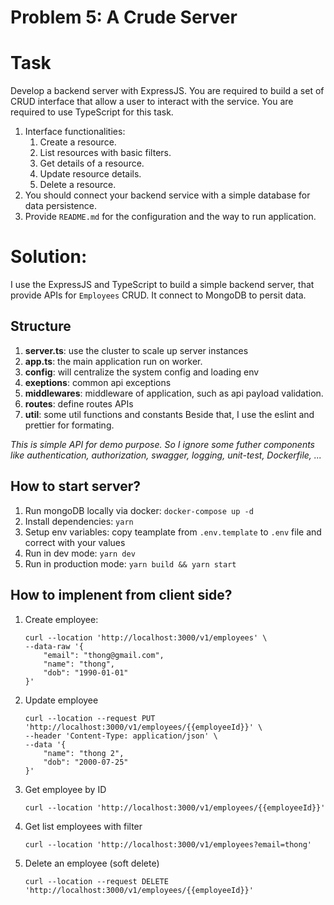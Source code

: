 # Problem 5: A Crude Server

# Task

Develop a backend server with ExpressJS. You are required to build a set of CRUD interface that allow a user to interact with the service. You are required to use TypeScript for this task.

1. Interface functionalities:
    1. Create a resource.
    2. List resources with basic filters.
    3. Get details of a resource.
    4. Update resource details.
    5. Delete a resource.
2. You should connect your backend service with a simple database for data persistence.
3. Provide `README.md` for the configuration and the way to run application.

# Solution:
I use the ExpressJS and TypeScript to build a simple backend server, that provide APIs for `Employees` CRUD.
It connect to MongoDB to persit data.


## Structure
1. **server.ts**: use the cluster to scale up server instances
2. **app.ts**: the main application run on worker.
3. **config**: will centralize the system config and loading env
4. **exeptions**: common api exceptions
5. **middlewares**: middleware of application, such as api payload validation.
6. **routes**: define routes APIs
7. **util**:  some util functions and constants
Beside that, I use the eslint and prettier for formating.

*This is simple API for demo purpose. So I ignore some futher components like authentication, authorization, swagger, logging, unit-test, Dockerfile, ...*

## How to start server?
1. Run mongoDB locally via docker: 
    `docker-compose up -d`
2. Install dependencies:
    `yarn`
3. Setup env variables: copy teamplate from `.env.template` to `.env` file and correct with your values
4. Run in dev mode:
    `yarn dev`
5. Run in production mode:
    `yarn build && yarn start`

## How to implenent from client side?

1. Create employee:
    ```
    curl --location 'http://localhost:3000/v1/employees' \
    --data-raw '{
        "email": "thong@gmail.com",
        "name": "thong",
        "dob": "1990-01-01"
    }'
    ```
2. Update employee
    ```
    curl --location --request PUT 'http://localhost:3000/v1/employees/{{employeeId}}' \
    --header 'Content-Type: application/json' \
    --data '{
        "name": "thong 2",
        "dob": "2000-07-25"
    }'
    ```

3. Get employee by ID
    ```
    curl --location 'http://localhost:3000/v1/employees/{{employeeId}}'
    ```

4. Get list employees with filter
    ```
    curl --location 'http://localhost:3000/v1/employees?email=thong'
    ```

5. Delete an employee (soft delete)
    ```
    curl --location --request DELETE 'http://localhost:3000/v1/employees/{{employeeId}}'
    ```
